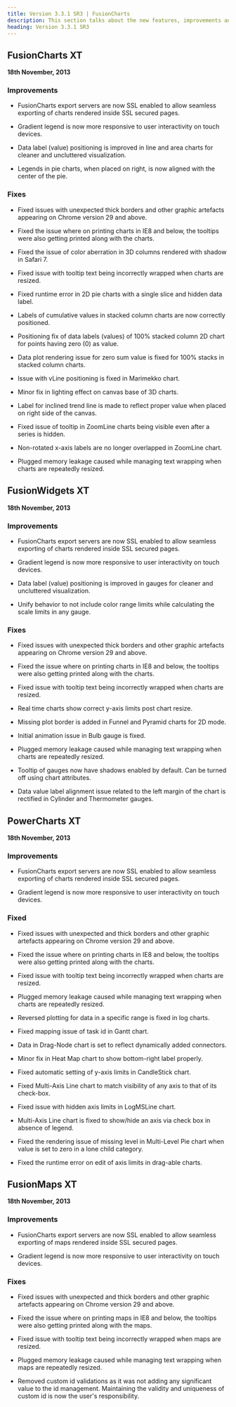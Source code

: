 ```yaml
---
title: Version 3.3.1 SR3 | FusionCharts
description: This section talks about the new features, improvements and fixes for v3.3.1 SR3.
heading: Version 3.3.1 SR3
---
```


## FusionCharts XT
**18th November, 2013**

### Improvements

* FusionCharts export servers are now SSL enabled to allow seamless exporting of charts rendered inside SSL secured pages.

* Gradient legend is now more responsive to user interactivity on touch devices.

* Data label (value) positioning is improved in line and area charts for cleaner and uncluttered visualization.

* Legends in pie charts, when placed on right, is now aligned with the center of the pie.

### Fixes

* Fixed issues with unexpected thick borders and other graphic artefacts appearing on Chrome version 29 and above.

* Fixed the issue where on printing charts in IE8 and below, the tooltips were also getting printed along with the charts.

* Fixed the issue of color aberration in 3D columns rendered with shadow in Safari 7.

* Fixed issue with tooltip text being incorrectly wrapped when charts are resized.

* Fixed runtime error in 2D pie charts with a single slice and hidden data label.

* Labels of cumulative values in stacked column charts are now correctly positioned.

* Positioning fix of data labels (values) of 100% stacked column 2D chart for points having zero (0) as value.

* Data plot rendering issue for zero sum value is fixed for 100% stacks in stacked column charts.

* Issue with vLine positioning is fixed in Marimekko chart.

* Minor fix in lighting effect on canvas base of 3D charts.

* Label for inclined trend line is made to reflect proper value when placed on right side of the canvas.

* Fixed issue of tooltip in ZoomLine charts being visible even after a series is hidden.

* Non-rotated x-axis labels are no longer overlapped in ZoomLine chart.

* Plugged memory leakage caused while managing text wrapping when charts are repeatedly resized.

## FusionWidgets XT
**18th November, 2013**

### Improvements

* FusionCharts export servers are now SSL enabled to allow seamless exporting of charts rendered inside SSL secured pages.

* Gradient legend is now more responsive to user interactivity on touch devices.

* Data label (value) positioning is improved in gauges for cleaner and uncluttered visualization.

* Unify behavior to not include color range limits while calculating the scale limits in any gauge.

### Fixes

* Fixed issues with unexpected thick borders and other graphic artefacts appearing on Chrome version 29 and above.

* Fixed the issue where on printing charts in IE8 and below, the tooltips were also getting printed along with the charts.

* Fixed issue with tooltip text being incorrectly wrapped when charts are resized.

* Real time charts show correct y-axis limits post chart resize.

* Missing plot border is added in Funnel and Pyramid charts for 2D mode.

* Initial animation issue in Bulb gauge is fixed.

* Plugged memory leakage caused while managing text wrapping when charts are repeatedly resized.

* Tooltip of gauges now have shadows enabled by default. Can be turned off using chart attributes.

* Data value label alignment issue related to the left margin of the chart is rectified in Cylinder and Thermometer gauges.

## PowerCharts XT
**18th November, 2013**

### Improvements

* FusionCharts export servers are now SSL enabled to allow seamless exporting of charts rendered inside SSL secured pages.

* Gradient legend is now more responsive to user interactivity on touch devices.

### Fixed

* Fixed issues with unexpected and thick borders and other graphic artefacts appearing on Chrome version 29 and above.

* Fixed the issue where on printing charts in IE8 and below, the tooltips were also getting printed along with the charts.

* Fixed issue with tooltip text being incorrectly wrapped when charts are resized.

* Plugged memory leakage caused while managing text wrapping when charts are repeatedly resized.

* Reversed plotting for data in a specific range is fixed in log charts.

* Fixed mapping issue of task id in Gantt chart.

* Data in Drag-Node chart is set to reflect dynamically added connectors.

* Minor fix in Heat Map chart to show bottom-right label properly.

* Fixed automatic setting of y-axis limits in CandleStick chart.

* Fixed Multi-Axis Line chart to match visibility of any axis to that of its check-box.

* Fixed issue with hidden axis limits in LogMSLine chart.

* Multi-Axis Line chart is fixed to show/hide an axis via check box in absence of legend.

* Fixed the rendering issue of missing level in Multi-Level Pie chart when value is set to zero in a lone child category.

* Fixed the runtime error on edit of axis limits in drag-able charts.

## FusionMaps XT
**18th November, 2013**

### Improvements

* FusionCharts export servers are now SSL enabled to allow seamless exporting of maps rendered inside SSL secured pages.

* Gradient legend is now more responsive to user interactivity on touch devices.

### Fixes

* Fixed issues with unexpected and thick borders and other graphic artefacts appearing on Chrome version 29 and above.

* Fixed the issue where on printing maps in IE8 and below, the tooltips were also getting printed along with the maps.

* Fixed issue with tooltip text being incorrectly wrapped when maps are resized.

* Plugged memory leakage caused while managing text wrapping when maps are repeatedly resized.

* Removed custom id validations as it was not adding any significant value to the id management. Maintaining the validity and uniqueness of custom id is now the user's responsibility.